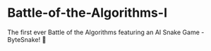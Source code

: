 # Battle-of-the-Algorithms-I
The first ever Battle of the Algorithms featuring an AI Snake Game - ByteSnake! 🐍
